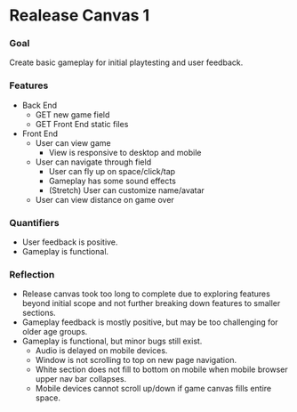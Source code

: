# Realease Canvas 1

### Goal

Create basic gameplay for initial playtesting and user feedback.

### Features

* Back End
    * GET new game field
    * GET Front End static files
* Front End
    * User can view game
        * View is responsive to desktop and mobile
    * User can navigate through field
        * User can fly up on space/click/tap
        * Gameplay has some sound effects
        * (Stretch) User can customize name/avatar
    * User can view distance on game over

### Quantifiers

* User feedback is positive.
* Gameplay is functional.

### Reflection

* Release canvas took too long to complete due to exploring features beyond initial scope and not further breaking down features to smaller sections.
* Gameplay feedback is mostly positive, but may be too challenging for older age groups.
* Gameplay is functional, but minor bugs still exist.
   * Audio is delayed on mobile devices.
   * Window is not scrolling to top on new page navigation.
   * White section does not fill to bottom on mobile when mobile browser upper nav bar collapses.
   * Mobile devices cannot scroll up/down if game canvas fills entire space.